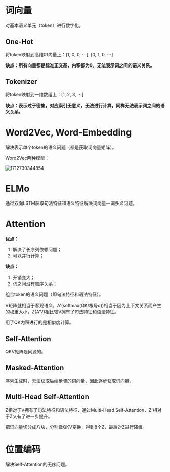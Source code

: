 # 词向量

对基本语义单元（token）进行数字化。

## One-Hot

将token映射到高维01向量上：[1, 0, 0, $\cdots$\], [0, 1, 0, $\cdots$]

**缺点：所有向量都是标准正交基，内积都为0，无法表示词之间的语义关系。**

## Tokenizer

将token映射到一维数组上：[1, 2, 3, $\cdots$]

**缺点：表示过于密集，对应索引无意义，无法进行计算，同样无法表示词之间的语义关系。**

# Word2Vec, Word-Embedding

解决表示单个token的语义问题（都是获取词向量矩阵）。

Word2Vec两种模型：

![1712730344854](image/test/1712730344854.png "Word2Vec两种模型")

# ELMo

通过双向LSTM获取句法特征和语义特征解决词向量一词多义问题。

# Attention

**优点：**

1. 解决了长序列依赖问题；
2. 可以并行计算；

**缺点：**

1. 开销变大；
2. 词之间没有顺序关系；

组合token的语义问题（即句法特征和语法特征）。

V矩阵就相当于客观语义，A'(softmax(QK/根号d))相当于因为上下文关系而产生的权重大小，Z(A'V)相比较V拥有了句法特征和语法特征。

用了QK内积进行的是相似度计算。

## Self-Attention

QKV矩阵是同源的。

## Masked-Attention

序列生成时，无法获取后续步骤的词向量，因此逐步获取词向量。

## Multi-Head Self-Attention

Z相对于V拥有了句法特征和语法特征，通过Multi-Head Self-Attention，Z'相对于Z又有了进一步提升。

把词向量切分成八块，分别做QKV变换，得到8个Z，最后对Z进行降维。

# 位置编码

解决Self-Attention的无序问题。
